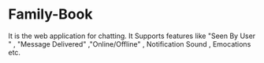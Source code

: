# Family-Book 

It is the web application for chatting.
It Supports features like "Seen By User " , "Message Delivered" ,"Online/Offline" , Notification Sound , Emocations etc. 
